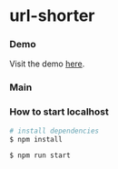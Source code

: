 # url-shorter

### Demo

Visit the demo [here](https://feyz.ga/).

### Main

### How to start localhost

```bash
# install dependencies
$ npm install

$ npm run start
```
